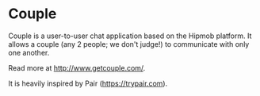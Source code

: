Couple
=============

Couple is a user-to-user chat application based on the Hipmob platform. It allows a couple (any 2 people; we don't judge!) to communicate with only one another.

Read more at http://www.getcouple.com/.

It is heavily inspired by Pair (https://trypair.com).
